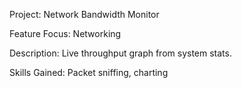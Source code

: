 Project: Network Bandwidth Monitor 

Feature Focus: Networking 

Description: Live throughput graph from system stats. 

Skills Gained: Packet sniffing, charting 